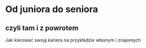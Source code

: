 
# Od juniora do seniora
## czyli tam i z powrotem

 Jak kierować swoją kariera na przykładzie własnym i znajomych
